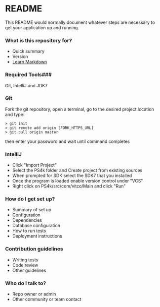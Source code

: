 # README #

This README would normally document whatever steps are necessary to get your application up and running.

### What is this repository for? ###

* Quick summary
* Version
* [Learn Markdown](https://bitbucket.org/tutorials/markdowndemo)

### Required Tools###
Git, IntelliJ and JDK7

### Git ###
Fork the git repository, open a terminal, go to the desired project location and type:
~~~~
> git init
> git remote add origin [FORK_HTTPS_URL]
> git pull origin master
~~~~
then enter your password and wait until command completes

### IntelliJ ###
- Click "Import Project"
- Select the PS4k folder and Create project from existing sources
- When prompted for SDK select the SDK7 that you installed
- Once the program is loaded enable version control under "VCS"
- Right click on PS4k/src/com/vitco/Main and click "Run"

### How do I get set up? ###

* Summary of set up
* Configuration
* Dependencies
* Database configuration
* How to run tests
* Deployment instructions

### Contribution guidelines ###

* Writing tests
* Code review
* Other guidelines

### Who do I talk to? ###

* Repo owner or admin
* Other community or team contact